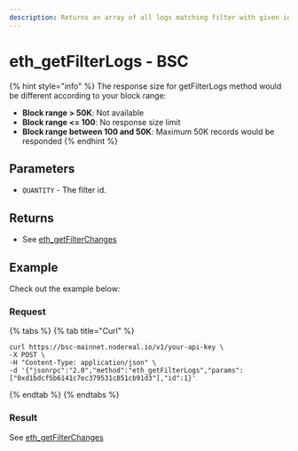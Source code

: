 ```yaml
---
description: Returns an array of all logs matching filter with given id.
---
```


# eth\_getFilterLogs - BSC

{% hint style="info" %}
The response size for getFilterLogs method would be different according to your block range:

* **Block range > 50K**: Not available
* **Block range <= 100**: No response size limit
* **Block range between 100 and 50K**: Maximum 50K records would be responded
{% endhint %}

## Parameters

* `QUANTITY` - The filter id.

## Returns

* See [eth\_getFilterChanges](../ethereum-api/eth\_getfilterchanges-ethereum.md)

## Example

Check out the example below:

### Request

{% tabs %}
{% tab title="Curl" %}
```
curl https://bsc-mainnet.nodereal.io/v1/your-api-key \
-X POST \
-H "Content-Type: application/json" \
-d '{"jsonrpc":"2.0","method":"eth_getFilterLogs","params":["0xd1bdcf5b6141c7ec379531c851cb91d3"],"id":1}'
```
{% endtab %}
{% endtabs %}

### Result

See [eth\_getFilterChanges](../ethereum-api/eth\_getfilterchanges-ethereum.md)

